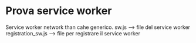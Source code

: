 # Prova service worker
Service worker network than cahe generico.
sw.js --> file del service worker
registration_sw.js --> file per registrare il service worker
